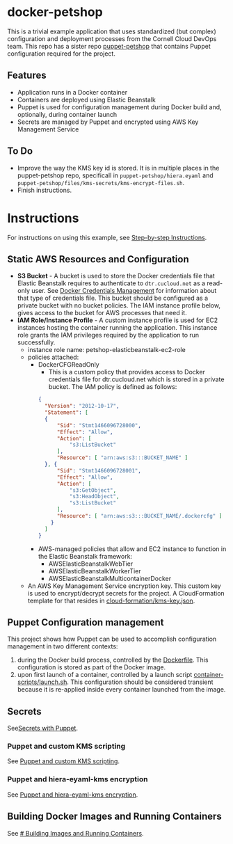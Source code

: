 # docker-petshop

This is a trivial example application that uses standardized (but complex) configuration and deployment processes from the Cornell Cloud DevOps team. This repo has a sister repo [puppet-petshop](https://github.com/CU-CommunityApps/puppet-petshop) that contains Puppet configuration required for the project.

## Features

- Application runs in a Docker container
- Containers are deployed using Elastic Beanstalk
- Puppet is used for configuration management during Docker build and, optionally, during container launch
- Secrets are managed by Puppet and encrypted using AWS Key Management Service

## To Do

* Improve the way the KMS key id is stored. It is in multiple places in the puppet-petshop repo, specificall in `puppet-petshop/hiera.eyaml` and `puppet-petshop/files/kms-secrets/kms-encrypt-files.sh`.
* Finish instructions.

# Instructions

For instructions on using this example, see [Step-by-step Instructions](INSTRUCTIONS.md).

## Static AWS Resources and Configuration

- **S3 Bucket** - A bucket is used to store the Docker credentials file that Elastic Beanstalk requires to authenticate to `dtr.cucloud.net` as a read-only user. See [Docker Credentials Management](https://confluence.cornell.edu/x/oQRfF) for information about that type of credentials file. This bucket should be configured as a private bucket with no bucket policies. The IAM instance profile below, gives access to the bucket for AWS processes that need it.
- **IAM Role/Instance Profile** - A custom instance profile is used for EC2 instances hosting the container running the application. This instance role grants the IAM privileges required by the application to run successfully.
  - instance role name: petshop-elasticbeanstalk-ec2-role
  - policies attached:
    - DockerCFGReadOnly
      - This is a custom policy that provides access to Docker credentials file for dtr.cucloud.net which is stored in a private bucket. The IAM policy is defined as follows:
      ```json
      {
        "Version": "2012-10-17",
        "Statement": [
        {
            "Sid": "Stmt1466096728000",
            "Effect": "Allow",
            "Action": [
                "s3:ListBucket"
            ],
            "Resource": [ "arn:aws:s3:::BUCKET_NAME" ]
        }, {
            "Sid": "Stmt1466096728001",
            "Effect": "Allow",
            "Action": [
                "s3:GetObject",
                "s3:HeadObject",
                "s3:ListBucket"
            ],
            "Resource": [ "arn:aws:s3:::BUCKET_NAME/.dockercfg" ]
          }
        ]
      }
      ```
    - AWS-managed policies that allow and EC2 instance to function in the Elastic Beanstalk framework:
      - AWSElasticBeanstalkWebTier
      - AWSElasticBeanstalkWorkerTier
      - AWSElasticBeanstalkMulticontainerDocker
  - An AWS Key Management Service encryption key. This custom key is used to encrypt/decrypt  secrets for the project. A CloudFormation template for that resides in [cloud-formation/kms-key.json](cloud-formation/kms-key.json).

## Puppet Configuration management

This project shows how Puppet can be used to accomplish configuration management in two different contexts:

1. during the Docker build process, controlled by the [Dockerfile](Dockerfile). This configuration is stored as part of the Docker image.
1. upon first launch of a container, controlled by a launch script [container-scripts/launch.sh](container-scripts/launch.sh). This configuration should be considered transient because it is re-applied inside every container launched from the image.

## Secrets

See[Secrets with Puppet](PUPPET_SECRETS.md).

### Puppet and custom KMS scripting

See [Puppet and custom KMS scripting](PUPPET_KMS_SCRIPT.md).

### Puppet and hiera-eyaml-kms encryption

See [Puppet and hiera-eyaml-kms encryption](PUPPET_EYAML.md).

## Building Docker Images and Running Containers

See [# Building Images and Running Containers](DOCKER_BUILD_RUN.md).
